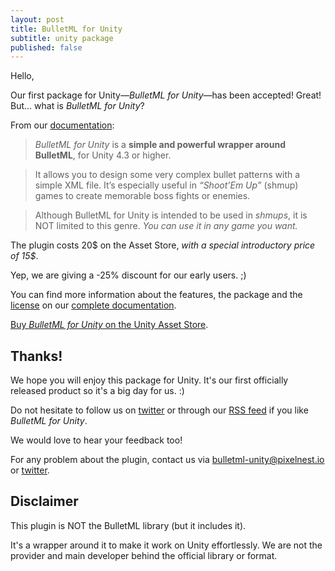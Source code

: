 ```yaml
---
layout: post
title: BulletML for Unity
subtitle: unity package
published: false
---
```


Hello,

Our first package for Unity—_BulletML for Unity_—has been accepted! Great! But… what is _BulletML for Unity_? 

From our [documentation][bulletml]:

> _BulletML for Unity_ is a **simple and powerful wrapper around BulletML**, for Unity 4.3 or higher.

> It allows you to design some very complex bullet patterns with a simple XML file. It’s especially useful in _“Shoot’Em Up”_ (shmup) games to create memorable boss fights or enemies.

> Although BulletML for Unity is intended to be used in _shmups_, it is NOT limited to this genre. _You can use it in any game you want._

The plugin costs 20$ on the Asset Store, _with a special introductory price of 15$_. 

Yep, we are giving a -25% discount for our early users. ;)

You can find more information about the features, the package and the [license][bulletml_license] on our [complete documentation][bulletml].

[Buy _BulletML for Unity_ on the Unity Asset Store][buy].

## Thanks!

We hope you will enjoy this package for Unity. It's our first officially released product so it's a big day for us. :)

Do not hesitate to follow us on [twitter][twitter] or through our [RSS feed](http://feedpress.me/pixelnest) if you like _BulletML for Unity_.

We would love to hear your feedback too!

For any problem about the plugin, contact us via [bulletml-unity@pixelnest.io][bulletml_support] or [twitter][twitter]. 

## Disclaimer

This plugin is NOT the BulletML library (but it includes it).

It's a wrapper around it to make it work on Unity effortlessly. We are not the provider and main developer behind the official library or format.


[bulletml]: /work/bulletml-for-unity/
[bulletml_license]: /work/bulletml-for-unity/package-and-license/
[bulletml_support]: mailto:bulletml-unity@pixelnest.io

[buy]: http://bulletml-for-unity.pixelnest.io/
[twitter]: https://twitter.com/pixelnest